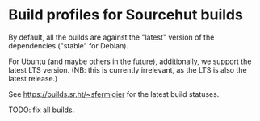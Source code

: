 # Build profiles for Sourcehut builds

By default, all the builds are against the "latest" version of the dependencies ("stable" for Debian).

For Ubuntu (and maybe others in the future), additionally, we support the latest LTS version. (NB: this is currently irrelevant, as the LTS is also the latest release.)

See https://builds.sr.ht/~sfermigier for the latest build statuses.

TODO: fix all builds.
